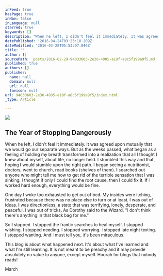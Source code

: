 ```yaml
---
inFeed: true
hasPage: true
inNav: false
inLanguage: null
starred: true
keywords: []
description: "When he left, I didn't feel it immediately. It was agreed upon mutually that we would go our separate ways. But as the weeks passed, what began as a feeling of holding my breath transformed into a realization that all I thought I knew about myself, about life, no longer held. I stumbled this way and that, hoping I would stumble upon the right path. I began seeing a nutritionist, doctors, went to church, read books (shelves of them). \_I searched out anyone who might tell me how to get rid of the terrible sensation that I was sinking. I thought if only I could find the root cause, then I could fix it. If I worked hard enough, everything would be fine."
datePublished: '2016-04-24T03:23:18.209Z'
dateModified: '2016-03-28T05:53:07.846Z'
title: ''
author: []
sourcePath: _posts/2016-02-29-94033603-2e30-4005-a18f-a8c5f199a9f5.md
published: true
authors: []
publisher:
  name: null
  domain: null
  url: null
  favicon: null
url: 94033603-2e30-4005-a18f-a8c5f199a9f5/index.html
_type: Article

---
```

![](https://s3-us-west-2.amazonaws.com/the-grid-img/p/816f42c97d9298b2207d8f51f07f0a83dfd1f547.jpg)

## The Year of Stopping Dangerously

When he left, I didn't feel it immediately. It was agreed upon mutually that we would go our separate ways. But as the weeks passed, what began as a feeling of holding my breath transformed into a realization that all I thought I knew about myself, about life, no longer held. I stumbled this way and that, hoping I would stumble upon the right path. I began seeing a nutritionist, doctors, went to church, read books (shelves of them).  I searched out anyone who might tell me how to get rid of the terrible sensation that I was sinking. I thought if only I could find the root cause, then I could fix it. If I worked hard enough, everything would be fine.

One day I woke too exhausted to get out of bed.  My insides were itching, frustrated because there was no place else to turn or at least, I was out of ideas. I was directionless, a state that was terrifying, lonely, desperate, and peaceful. I was out of tricks.  As Dorothy said to the Wizard, "I don't think there's anything in that black bag for me."  

So I stopped. I stopped the frantic searches to heal myself. I stopped wishing. I stopped needing. I stopped worrying. I stopped late night texting. I stopped wanting. And I must tell you, it's been miraculous. 

This blog is about what happened next.  It's about what I've learned and what I'm still learning.  It is not meant to be preachy and it may provide absolutely no value to anyone, except myself.  Hoorah for blogs that nobody reads!

March